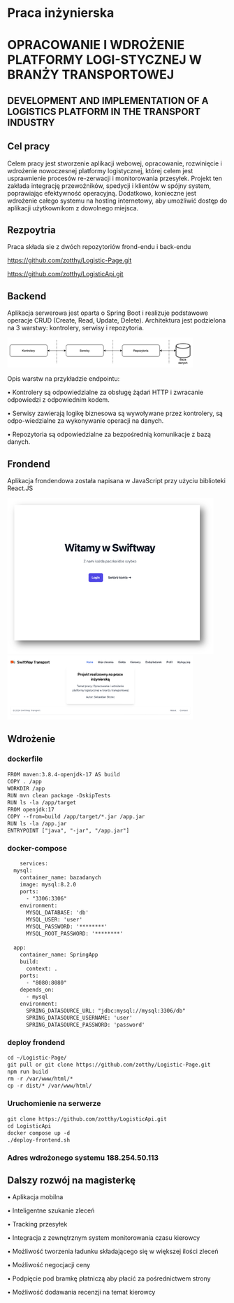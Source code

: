 # Praca inżynierska

# OPRACOWANIE I WDROŻENIE PLATFORMY LOGI-STYCZNEJ W BRANŻY TRANSPORTOWEJ

## DEVELOPMENT AND IMPLEMENTATION OF A LOGISTICS PLATFORM IN THE TRANSPORT INDUSTRY

## Cel pracy

Celem pracy jest stworzenie aplikacji webowej, opracowanie, rozwinięcie i wdrożenie nowoczesnej platformy logistycznej,
której celem jest usprawnienie procesów re-zerwacji i monitorowania przesyłek. Projekt ten zakłada integrację
przewoźników, spedycji i klientów w spójny system,
poprawiając efektywność operacyjną.
Dodatkowo, konieczne jest wdrożenie całego systemu na hosting internetowy, aby umożliwić dostęp do aplikacji
użytkownikom z dowolnego miejsca.

## Rezpoytria

Praca składa sie z dwóch repozytoriów frond-endu i back-endu

https://github.com/zotthy/Logistic-Page.git

https://github.com/zotthy/LogisticApi.git

## Backend

Aplikacja serwerowa jest oparta o Spring Boot i realizuje podstawowe operacje CRUD
(Create, Read, Update, Delete). Architektura jest podzielona na 3 warstwy:
kontrolery, serwisy i repozytoria.

![img.png](.idea%2Fimg.png)

Opis warstw na przykładzie endpointu:

• Kontrolery są odpowiedzialne za obsługę żądań HTTP i zwracanie odpowiedzi z odpowiednim kodem.

• Serwisy zawierają logikę biznesowa są wywoływane przez kontrolery, są odpo-wiedzialne za wykonywanie operacji na
danych.

• Repozytoria są odpowiedzialne za bezpośrednią komunikacje z bazą danych.

## Frondend

Aplikacja frondendowa została napisana w JavaScript przy użyciu biblioteki React.JS

![img_1.png](.idea%2Fimg_1.png)
![img.png](img.png)

## Wdrożenie

### dockerfile

```
FROM maven:3.8.4-openjdk-17 AS build
COPY . /app
WORKDIR /app
RUN mvn clean package -DskipTests
RUN ls -la /app/target
FROM openjdk:17
COPY --from=build /app/target/*.jar /app.jar
RUN ls -la /app.jar
ENTRYPOINT ["java", "-jar", "/app.jar"]

```

### docker-compose

```
    services:
  mysql:
    container_name: bazadanych
    image: mysql:8.2.0
    ports:
      - "3306:3306"
    environment:
      MYSQL_DATABASE: 'db'
      MYSQL_USER: 'user'
      MYSQL_PASSWORD: '********'
      MYSQL_ROOT_PASSWORD: '********'

  app:
    container_name: SpringApp
    build:
      context: .
    ports:
      - "8080:8080"
    depends_on:
      - mysql
    environment:
      SPRING_DATASOURCE_URL: "jdbc:mysql://mysql:3306/db"
      SPRING_DATASOURCE_USERNAME: 'user'
      SPRING_DATASOURCE_PASSWORD: 'password'
```

### deploy frondend

```
cd ~/Logistic-Page/
git pull or git clone https://github.com/zotthy/Logistic-Page.git
npm run build
rm -r /var/www/html/*
cp -r dist/* /var/www/html/
```

### Uruchomienie na serwerze

```
git clone https://github.com/zotthy/LogisticApi.git
cd LogisticApi
docker compose up -d
./deploy-frontend.sh
```

### Adres wdrożonego systemu 188.254.50.113 


## Dalszy rozwój na magisterkę

•	Aplikacja mobilna

•	Inteligentne szukanie zleceń

•	Tracking przesyłek

•	Integracja z zewnętrznym system monitorowania czasu kierowcy

•	Możliwość tworzenia ładunku składającego się w większej ilości zleceń

•	Możliwość negocjacji ceny

•	Podpięcie pod bramkę płatniczą aby płacić za pośrednictwem strony

•	Możliwość dodawania recenzji na temat kierowcy






 















